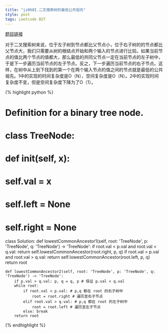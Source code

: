 ```yaml
---
title: "jz068I.二叉搜索树的最低公共祖先"
style: post
tags: Leetcode BST
---
```


[题目链接](https://leetcode-cn.com/problems/er-cha-sou-suo-shu-de-zui-jin-gong-gong-zu-xian-lcof/)

对于二叉搜索树来说，位于左子树到节点都比父节点小，位于右子树的的节点都比父节点大，我们只需要从树的根结点开始和两个输入的节点进行比较。如果当前节点的值比两个节点的值都大，那么最低的共同父节点一定在当前节点的左子树中，于是下一步遍历当前节点的左子节点。反之，下一步遍历当前节点的右子节点。这样，在树中从上到下找到的第一个在两个输入节点的值之间的节点就是最低的公共祖先。1中的实现的时间复杂度是O（N），空间复杂度是O（N）。2中的实现时间复杂度不变，但是空间复杂度下降为了O（1）。

{% highlight python %}
# Definition for a binary tree node.
# class TreeNode:
#     def __init__(self, x):
#         self.val = x
#         self.left = None
#         self.right = None

class Solution:
    def lowestCommonAncestor1(self, root: 'TreeNode', p: 'TreeNode', q: 'TreeNode') -> 'TreeNode':
        if root.val < p.val and root.val < q.val:
            return self.lowestCommonAncestor(root.right, p, q)
        if root.val > p.val and root.val > q.val:
            return self.lowestCommonAncestor(root.left, p, q)
        return root

    def lowestCommonAncestor2(self, root: 'TreeNode', p: 'TreeNode', q: 'TreeNode') -> 'TreeNode':
        if p.val > q.val: p, q = q, p # 保证 p.val < q.val
        while root:
            if root.val < p.val: # p,q 都在 root 的右子树中
                root = root.right # 遍历至右子节点
            elif root.val > q.val: # p,q 都在 root 的左子树中
                root = root.left # 遍历至左子节点
            else: break
        return root

{% endhighlight %}

